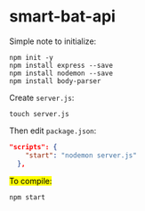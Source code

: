 # smart-bat-api

Simple note to initialize:

```
npm init -y
npm install express --save
npm install nodemon --save
npm install body-parser
```
Create `server.js`:

```
touch server.js
```

Then edit `package.json`:

```json
"scripts": {
    "start": "nodemon server.js"
  },
```

<mark> To compile:</mark>

```
npm start
```
